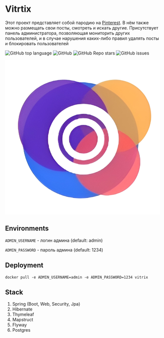 # Vitrtix

Этот проект представляет собой пародию на [Pinterest](https://ru.pinterest.com/).
В нём также можно размещать свои посты, смотреть и искать другие.
Присутствует панель администратора, позволяющая мониторить других пользователей,
и в случае нарушения каких-либо правил удалять посты и блокировать пользователей

![GitHub top language](https://img.shields.io/github/languages/top/Ar-th-ur/vitrix)
![GitHub](https://img.shields.io/github/license/Ar-th-ur/vitrix)
![GitHub Repo stars](https://img.shields.io/github/stars/Ar-th-ur/vitrix)
![GitHub issues](https://img.shields.io/github/issues/Ar-th-ur/vitrix)

![Logo](./docs/wall.jpeg)

## Environments
`ADMIN_USERNAME` - логин админа (default: admin)

`ADMIN_PASSWORD` - пароль админа (default: 1234)

## Deployment
```
docker pull -e ADMIN_USERNAME=admin -e ADMIN_PASSWORD=1234 vitrix
```

## Stack
1. Spring (Boot, Web, Security, Jpa)
2. Hibernate
3. Thymeleaf
4. Mapstruct
5. Flyway
6. Postgres



